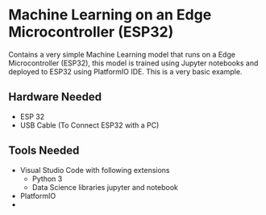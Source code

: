 # Machine Learning on an Edge Microcontroller (ESP32)
Contains a very simple Machine Learning model that runs on a Edge Microcontroller (ESP32), this model is trained using Jupyter notebooks and deployed to ESP32 using PlatformIO IDE. This is a very basic example.

## Hardware Needed
- ESP 32
- USB Cable (To Connect ESP32 with a PC)

## Tools Needed
- Visual Studio Code with following extensions 
  - Python 3
  - Data Science libraries jupyter and notebook
- PlatformIO
- 
